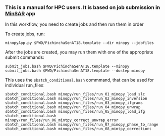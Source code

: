 ### This is a manual for HPC users. It is based on job submission in [MinSAR](https://github.com/geodesymiami/rsmas_insar) app

In this workflow, you need to create jobs and then run them in order

To create jobs, run:
```
minopyApp.py $PWD/PichinchaSenAT18.template --dir minopy --jobfiles
```
After the jobs are created, you may run them with one of the appropriate submit commands:
```
submit_jobs.bash $PWD/PichinchaSenAT18.template --minopy
submit_jobs.bash $PWD/PichinchaSenAT18.template --dostep minopy
```
This uses the `sbatch_conditional.bash` commmand, that can be used for individual run_files:

```
sbatch_conditional.bash minopy/run_files/run_01_minopy_load_slc 
sbatch_conditional.bash minopy/run_files/run_02_minopy_inversion
sbatch_conditional.bash minopy/run_files/run_03_minopy_ifgrams
sbatch_conditional.bash minopy/run_files/run_04_minopy_unwrap
sbatch_conditional.bash minopy/run_files/run_05_minopy_load_ifg
sbatch_conditional.bash minopy/run_files/run_06_mintpy_correct_unwrap_error 
sbatch_conditional.bash minopy/run_files/run_07_minopy_phase_to_range
sbatch_conditional.bash minopy/run_files/run_08_mintpy_corrections
```
